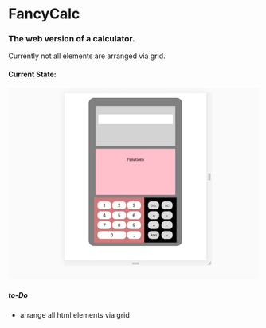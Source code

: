 # FancyCalc

### The web version of a calculator.


Currently not all elements are arranged via grid. 

#### Current State:

![](images/screenshot.png)

##### to-Do
* arrange all html elements via grid

